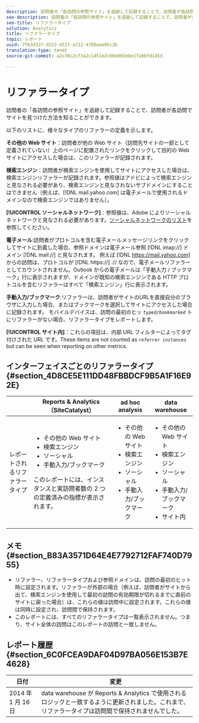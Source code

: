 ```yaml
---
description: 訪問者の「各訪問の参照サイト」を追跡して記録することで、訪問者が各訪問でサイトを見つけた方法を知ることができます。
seo-description: 訪問者の「各訪問の参照サイト」を追跡して記録することで、訪問者が各訪問でサイトを見つけた方法を知ることができます。
seo-title: リファラータイプ
solution: Analytics
title: リファラータイプ
topic: レポート
uuid: 7f63d327-d223-4537-a722-4780aae05c2b
translation-type: tm+mt
source-git-commit: a2c38c2cf3a2c1451e2c60e003ebe1fa9bfd145d

---
```



# リファラータイプ

訪問者の「各訪問の参照サイト」を追跡して記録することで、訪問者が各訪問でサイトを見つけた方法を知ることができます。

以下のリストに、様々なタイプのリファラーの定義を示します。

**その他の Web サイト**：訪問者が他の Web サイト（訪問先サイトの一部として定義されていない）上のページに配置されたリンクをクリックして目的の Web サイトにアクセスした場合は、このリファラーが記録されます。

**検索エンジン**：訪問者が検索エンジンを使用してサイトにアクセスした場合は、検索エンジンリファラーが記録されます。参照値はアドビによって検索エンジンと見なされる必要があり、検索エンジンと見なされないサブドメインにすることはできません（例えば、[!DNL mail.yahoo.com] は電子メールで使用されるドメインなので検索エンジンではありません）。

**[!UICONTROL ソーシャルネットワーク]**：参照値は、Adobe によりソーシャルネットワークと見なされる必要があります。[ソーシャルネットワークのリスト](https://helpx.adobe.com/analytics/kb/list-social-networks.html)を参照してください。

**電子メール**:訪問者がプロトコルを含む電子メールメッセージリンクをクリックしてサイトに到着した場合、参照ドメインは電子メール参照 [!DNL imap://] ドメイン [!DNL mail://] と見なされます。 例えば [!DNL https://mail.yahoo.com] からの訪問は、プロトコルが [!DNL https://] :// なので、電子メールリファラーとしてカウントされません。Outlook からの電子メールは「手動入力 / ブックマーク」行に表示されますが、ドメインが既知の検索エンジンである HTTP プロトコルを含むリファラーはすべて「検索エンジン」行に表示されます。

**手動入力/ブックマーク**:リファラーは、訪問者がサイトのURLを直接自分のブラウザに入力した場合、またはブックマークを選択してサイトにアクセスした場合に記録されます。 モバイルデバイスは、訪問の最初のヒッ *`typed/bookmarked`* トにリファラーがない場合、リファラータイプをレポートします。

**[!UICONTROL サイト内]**：これらの項目は、内部 URL フィルターによってタグ付けされた URL です。These items are not counted as *`referrer instances`* but can be seen when reporting on other metrics.

## インターフェイスごとのリファラータイプ {#section_4D8CE5E111DD48FBBDCF9B5A1F16E92E}

<table id="table_EC7423532C7E44DE97B7FC0321585A2B"> 
 <thead> 
  <tr> 
   <th colname="col1" class="entry"> </th> 
   <th colname="col2" class="entry"> Reports &amp; Analytics（SiteCatalyst） </th> 
   <th colname="col3" class="entry"> ad hoc analysis </th> 
   <th colname="col4" class="entry"> data warehouse </th> 
  </tr>
 </thead>
 <tbody> 
  <tr> 
   <td colname="col1"> レポートされるリファラータイプ </td> 
   <td colname="col2"> 
    <ul id="ul_EFC8E81EC6DF4CC2AC0E290244FD5859"> 
     <li id="li_686FCAEB04054B9F8A7D2434E8C49F04">その他の Web サイト </li> 
     <li id="li_C232868230AA4A54958B524F3D8FDA35"> 検索エンジン </li> 
     <li id="li_A89BFD0468F74ED7822F64BE4A7332AE"> ソーシャル </li> 
     <li id="li_C824E6F7F6E748DD827A95B105ADBADD"> 手動入力/ブックマーク </li> 
    </ul> <p> このレポートには、インスタンスと実訪問者数の 2 つの定義済みの指標が表示されます。 </p> </td> 
   <td colname="col3"> 
    <ul id="ul_FD81EB3C1BD949A39C5A9E9688D25271"> 
     <li id="li_6099E7E03F3843D484808258A332BBE9">その他の Web サイト </li> 
     <li id="li_5AABC02DA7964D578BF8404DA819245D"> 検索エンジン </li> 
     <li id="li_B18907AC7FA1429A893B57634EB7DC6F"> ソーシャル </li> 
     <li id="li_7674B67897994E1FA99BCD9B604BCB6E"> 手動入力/ブックマーク </li> 
    </ul> </td> 
   <td colname="col4"> 
    <ul id="ul_C37ADBEC31D04295BF5CDEA25DB5191A"> 
     <li id="li_81A642C96C674669BA00B2DACA534B8A">その他の Web サイト </li> 
     <li id="li_29B9DA9F2AAD46A69886D34D5E6E43D4"> 検索エンジン </li> 
     <li id="li_E381EEF111F248F99EE39600D616B7C2"> ソーシャル </li> 
     <li id="li_596377F4D3C248BEA5191EE2985A2B13"> 手動入力/ブックマーク </li> 
     <li id="li_A7A72D3D6B9A4CCFB43EDA77ABFDEDBC"> サイト内 </li> 
    </ul> </td> 
  </tr> 
 </tbody> 
</table>

## メモ {#section_B83A3571D64E4E7792712FAF740D7955}

* リファラー、リファラータイプおよび参照ドメインは、訪問の最初のヒット時に設定されます。リファラーが外部の場合（例えば、訪問者がサイトから出て、検索エンジンを使用して最初の訪問の有効期限が切れるまでに直前のサイトに戻った場合）は、これらの値は訪問中に設定されます。これらの値は同時に設定され、訪問間で保持されます。
* このレポートには、すべてのリファラータイプは一覧表示されません。つまり、サイト全体の訪問はこのレポートの訪問と一致しません。

## レポート履歴 {#section_6C0FCEA9DAF04D97BA056E153B7E4628}

| 日付 | 変更 |
|---|---|
| 2014 年 1 月 16 日 | data warehouse が Reports &amp; Analytics で使用されるロジックと一致するように更新されました。これまで、リファラータイプは訪問間で保持されませんでした。 |

